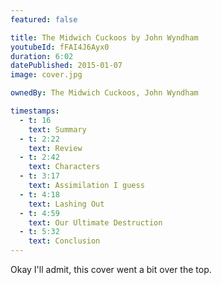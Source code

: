 ```yaml
---
featured: false

title: The Midwich Cuckoos by John Wyndham
youtubeId: fFAI4J6Ayx0
duration: 6:02
datePublished: 2015-01-07
image: cover.jpg

ownedBy: The Midwich Cuckoos, John Wyndham

timestamps:
  - t: 16
    text: Summary
  - t: 2:22
    text: Review
  - t: 2:42
    text: Characters
  - t: 3:17
    text: Assimilation I guess
  - t: 4:18
    text: Lashing Out
  - t: 4:59
    text: Our Ultimate Destruction
  - t: 5:32
    text: Conclusion
---
```


Okay I'll admit, this cover went a bit over the top.
